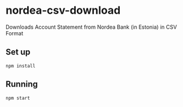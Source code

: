 # nordea-csv-download
Downloads Account Statement from Nordea Bank (in Estonia) in CSV Format

## Set up
```
npm install
```

## Running
```
npm start
```

